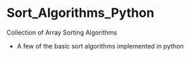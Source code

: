 # Sort_Algorithms_Python

Collection of Array Sorting Algorithms

- A few of the basic sort algorithms implemented in python
